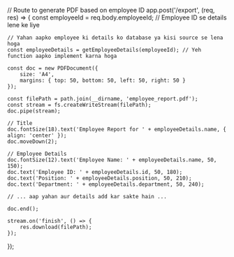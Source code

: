 
// Route to generate PDF based on employee ID
app.post('/export', (req, res) => {
    const employeeId = req.body.employeeId; // Employee ID se details lene ke liye

    // Yahan aapko employee ki details ko database ya kisi source se lena hoga
    const employeeDetails = getEmployeeDetails(employeeId); // Yeh function aapko implement karna hoga

    const doc = new PDFDocument({
        size: 'A4',
        margins: { top: 50, bottom: 50, left: 50, right: 50 }
    });

    const filePath = path.join(__dirname, 'employee_report.pdf');
    const stream = fs.createWriteStream(filePath);
    doc.pipe(stream);

    // Title
    doc.fontSize(18).text('Employee Report for ' + employeeDetails.name, { align: 'center' });
    doc.moveDown(2);

    // Employee Details
    doc.fontSize(12).text('Employee Name: ' + employeeDetails.name, 50, 150);
    doc.text('Employee ID: ' + employeeDetails.id, 50, 180);
    doc.text('Position: ' + employeeDetails.position, 50, 210);
    doc.text('Department: ' + employeeDetails.department, 50, 240);
    
    // ... aap yahan aur details add kar sakte hain ...

    doc.end();

    stream.on('finish', () => {
        res.download(filePath);
    });
});